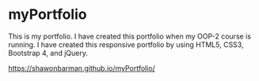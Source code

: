 # myPortfolio
This is my portfolio. I have created this portfolio when my OOP-2 course is running. I have created this responsive portfolio by using HTML5, CSS3, Bootstrap 4, and jQuery.

https://shawonbarman.github.io/myPortfolio/
